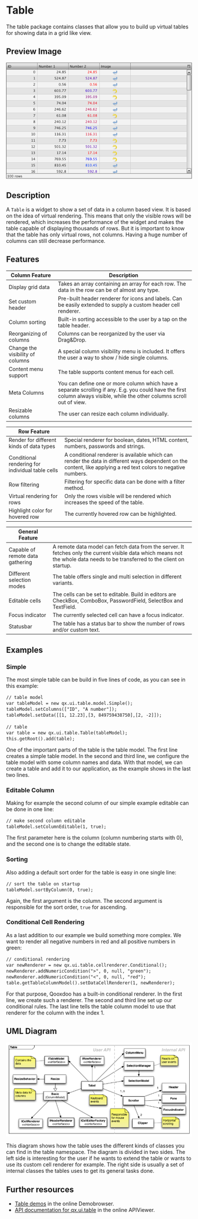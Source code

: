 # Table

The table package contains classes that allow you to build up virtual tables for
showing data in a grid like view.

## Preview Image

![table.png](table.png)

## Description

A `Table` is a widget to show a set of data in a column based view. It is based
on the idea of virtual rendering. This means that only the visible rows will be
rendered, which increases the performance of the widget and makes the table
capable of displaying thousands of rows. But it is important to know that the
table has only virtual rows, not columns. Having a huge number of columns can
still decrease performance.

## Features

| Column Feature                   | Description                                                                                                                                                                |
| -------------------------------- | -------------------------------------------------------------------------------------------------------------------------------------------------------------------------- |
| Display grid data                | Takes an array containing an array for each row. The data in the row can be of almost any type.                                                                            |
| Set custom header                | Pre-built header renderer for icons and labels. Can be easily extended to supply a custom header cell renderer.                                                            |
| Column sorting                   | Built-in sorting accessible to the user by a tap on the table header.                                                                                                      |
| Reorganizing of columns          | Columns can be reorganized by the user via Drag&Drop.                                                                                                                      |
| Change the visibility of columns | A special column visibility menu is included. It offers the user a way to show / hide single columns.                                                                      |
| Content menu support             | The table supports content menus for each cell.                                                                                                                            |
| Meta Columns                     | You can define one or more column which have a separate scrolling if any. E.g. you could have the first column always visible, while the other columns scroll out of view. |
| Resizable columns                | The user can resize each column individually.                                                                                                                              |

| Row Feature                                      |                                                                                                                                                                |
| ------------------------------------------------ | -------------------------------------------------------------------------------------------------------------------------------------------------------------- |
| Render for different kinds of data types         | Special renderer for boolean, dates, HTML content, numbers, passwords and strings.                                                                             |
| Conditional rendering for individual table cells | A conditional renderer is available which can render the data in different ways dependent on the content, like applying a red text colors to negative numbers. |
| Row filtering                                    | Filtering for specific data can be done with a filter method.                                                                                                  |
| Virtual rendering for rows                       | Only the rows visible will be rendered which increases the speed of the table.                                                                                 |
| Highlight color for hovered row                  | The currently hovered row can be highlighted.                                                                                                                  |

| General Feature                  |                                                                                                                                                                               |
| -------------------------------- |-------------------------------------------------------------------------------------------------------------------------------------------------------------------------------|
| Capable of remote data gathering | A remote data model can fetch data from the server. It fetches only the current visible data which means not the whole data needs to be transferred to the client on startup. |
| Different selection modes        | The table offers single and multi selection in different variants.                                                                                                            |
| Editable cells                   | The cells can be set to editable. Build in editors are CheckBox, ComboBox, PasswordField, SelectBox and TextField.                                                            |
| Focus indicator                  | The currently selected cell can have a focus indicator.                                                                                                                       |
| Statusbar                        | The table has a status bar to show the number of rows and/or custom text.                                                                                                     |

## Examples

### Simple

The most simple table can be build in five lines of code, as you can see in this
example:

```
// table model
var tableModel = new qx.ui.table.model.Simple();
tableModel.setColumns(["ID", "A number"]);
tableModel.setData([[1, 12.23],[3, 849759438750],[2, -2]]);

// table
var table = new qx.ui.table.Table(tableModel);
this.getRoot().add(table);
```

One of the important parts of the table is the table model. The first line
creates a simple table model. In the second and third line, we configure the
table model with some column names and data. With that model, we can create a
table and add it to our application, as the example shows in the last two lines.

### Editable Column

Making for example the second column of our simple example editable can be done
in one line:

```
// make second column editable
tableModel.setColumnEditable(1, true);
```

The first parameter here is the column (column numbering starts with 0), and the
second one is to change the editable state.

### Sorting

Also adding a default sort order for the table is easy in one single line:

```
// sort the table on startup
tableModel.sortByColumn(0, true);
```

Again, the first argument is the column. The second argument is responsible for
the sort order, `true` for ascending.

### Conditional Cell Rendering

As a last addition to our example we build something more complex. We want to
render all negative numbers in red and all positive numbers in green:

```
// conditional rendering
var newRenderer = new qx.ui.table.cellrenderer.Conditional();
newRenderer.addNumericCondition(">", 0, null, "green");
newRenderer.addNumericCondition("<", 0, null, "red");
table.getTableColumnModel().setDataCellRenderer(1, newRenderer);
```

For that purpose, Qooxdoo has a built-in conditional renderer. In the first
line, we create such a renderer. The second and third line set up our
conditional rules. The last line tells the table column model to use that
renderer for the column with the index 1.

## UML Diagram

![table_uml.png](table_uml.png)

This diagram shows how the table uses the different kinds of classes you can
find in the table namespace. The diagram is divided in two sides. The left side
is interesting for the user if he wants to extend the table or wants to use its
custom cell renderer for example. The right side is usually a set of internal
classes the tables uses to get its general tasks done.

## Further resources

- [Table demos](apps://demobrowser/#table) in the online Demobrowser.
- [API documentation for qx.ui.table](apps://apiviewer/#qx.ui.table) in the
  online APIViewer.
